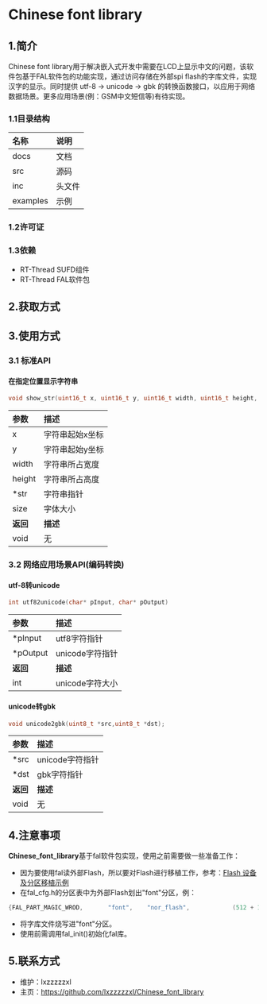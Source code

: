 # Chinese font library
## 1.简介
Chinese font library用于解决嵌入式开发中需要在LCD上显示中文的问题，该软件包基于FAL软件包的功能实现，通过访问存储在外部spi flash的字库文件，实现汉字的显示。同时提供 utf-8 -> unicode -> gbk 的转换函数接口，以应用于网络数据场景。更多应用场景(例：GSM中文短信等)有待实现。
### 1.1目录结构
名称 | 说明   
:----------|:----------
docs | 文档
src | 源码 
inc | 头文件 
examples | 示例 

### 1.2许可证

### 1.3依赖
* RT-Thread SUFD组件
* RT-Thread FAL软件包
## 2.获取方式

## 3.使用方式
### 3.1 标准API
#### 在指定位置显示字符串
```c
void show_str(uint16_t x, uint16_t y, uint16_t width, uint16_t height, uint8_t *str, uint8_t size);
```
参数 | 描述   
:----------|:----------
x | 字符串起始x坐标
y | 字符串起始y坐标 
width | 字符串所占宽度 
height | 字符串所占高度 
*str | 字符串指针
size | 字体大小
**返回** | **描述**   
void | 无

### 3.2 网络应用场景API(编码转换)
#### utf-8转unicode
```c
int utf82unicode(char* pInput, char* pOutput)
```
参数 | 描述   
:----------|:----------
*pInput | utf8字符指针
*pOutput | unicode字符指针 
**返回** | **描述**   
int | unicode字符大小

#### unicode转gbk
```c
void unicode2gbk(uint8_t *src,uint8_t *dst);
```
参数 | 描述   
:----------|:----------
*src | unicode字符指针
*dst | gbk字符指针 
**返回** | **描述**   
void | 无

## 4.注意事项
**Chinese_font_library**基于fal软件包实现，使用之前需要做一些准备工作：
* 因为要使用fal读外部Flash，所以要对Flash进行移植工作，参考：[Flash 设备及分区移植示例](https://github.com/RT-Thread-packages/fal/blob/master/samples/porting/README.md)
* 在fal_cfg.h的分区表中为外部Flash划出"font"分区，例：
```c
{FAL_PART_MAGIC_WROD,       "font",    "nor_flash",            (512 + 1024 + 512) * 1024,  7 * 1024 * 1024, 0}
```
* 将字库文件烧写进"font"分区。
* 使用前需调用fal_init()初始化fal库。

## 5.联系方式
* 维护：lxzzzzzxl
* 主页：https://github.com/lxzzzzzxl/Chinese_font_library